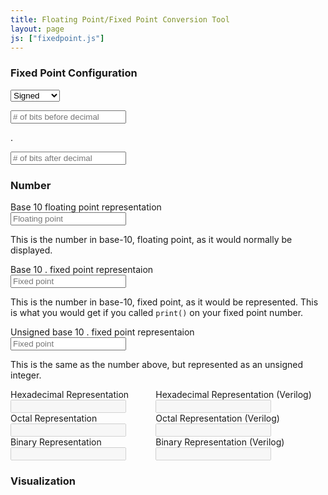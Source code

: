 ```yaml
---
title: Floating Point/Fixed Point Conversion Tool
layout: page
js: ["fixedpoint.js"]
---
```


<h3>Fixed Point Configuration</h3>
<div class="field has-addons">
	<p class="control">
		<span class="select">
			<select class="signed-select">
				<option>Signed</option>
				<option>Unsigned</option>
			</select>
		</span>
	</p>
	<p class="control">
		<input class="input has-text-right bits-before-decimal-field" placeholder="# of bits before decimal">
	</p>
	<p class="control">
		<a class="button is-static">
		.
		</a>
	</p>
	<p class="control">
		<input class="input bits-after-decimal-field" placeholder="# of bits after decimal">
	</p>
</div>

<div class="notification is-primary is-hidden about-representation"></div>

<div class="calculator is-hidden">

<h3>Number</h3>
<div class="field">
	<label class="label">Base 10 floating point representation</label>
		<div class="control">
		<input class="input" type="number" class="input floating-point-field" placeholder="Floating point">
	</div>
	<p class="help">This is the number in base-10, floating point, as it would normally be displayed.</p>
</div>

<div class="field">
	<label class="label">Base 10 <span class="bits-before"></span>.<span class="bits-after"></span> fixed point representaion</label>
		<div class="control">
		<input class="input" type="number" class="input fixed-point-field" placeholder="Fixed point">
	</div>
	<p class="help">This is the number in base-10, fixed point, as it would be represented. This is what you would get if you called <code>print()</code> on your fixed point number.</p>
</div>

<div class="field">
	<label class="label">Unsigned base 10 <span class="bits-before"></span>.<span class="bits-after"></span> fixed point representaion</label>
		<div class="control">
		<input class="input" type="number" class="input unsigned-fixed-point-field" placeholder="Fixed point">
	</div>
	<p class="help">This is the same as the number above, but represented as an unsigned integer.</p>
</div>

<div class="columns">
	<div class="column">
		<div class="field">
			<label class="label">Hexadecimal Representation</label>
			<div class="control">
				<input class="input" type="input" class="input hex-normal disabled" disabled>
			</div>
		</div>
		<div class="field">
			<label class="label">Octal Representation</label>
			<div class="control">
				<input class="input" type="input" class="input octal-normal disabled" disabled>
			</div>
		</div>
		<div class="field">
			<label class="label">Binary Representation</label>
			<div class="control">
				<input class="input" type="input" class="input binary-normal disabled" disabled>
			</div>
		</div>
	</div>
	<div class="column">
		<div class="field">
			<label class="label">Hexadecimal Representation (Verilog)</label>
			<div class="control">
				<input class="input" type="input" class="input hex-verilog disabled" disabled>
			</div>
		</div>
		<div class="field">
			<label class="label">Octal Representation (Verilog)</label>
			<div class="control">
				<input class="input" type="input" class="input octal-verilog disabled" disabled>
			</div>
		</div>
		<div class="field">
			<label class="label">Binary Representation (Verilog)</label>
			<div class="control">
				<input class="input" type="input" class="input binary-verilog disabled" disabled>
			</div>
		</div>
	</div>
</div>

<h3>Visualization</h3>
<div class="table-container">
<table class="table is-bordered">
	<tr class="visualization-1">
	</tr>
	<tr class="visualization-2">
	</tr>
</table>
</div>

</div>